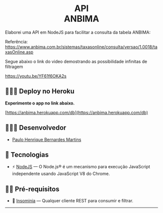 <h1 align="center">
  API <br> ANBIMA
</h1>

Elaborei uma API em NodeJS para facilitar a consulta da tabela ANBIMA:

Referência:
https://www.anbima.com.br/sistemas/taxasonline/consulta/versao/1.0018/taxasOnline.asp

Segue abaixo o link do video demostrando as possibilidade infinitas de filtragem

https://youtu.be/YF61f6OKA2s


## 👨🏼‍💻 Deploy no Heroku
**Experimente o app no link abaixo.**

[https://anbima.herokuapp.com/db](https://anbima.herokuapp.com/db)

## 👨🏼‍💻 Desenvolvedor

- [Paulo Henrique Bernardes Martins](http://phdeveloper.com.br/)

## 🚀 Tecnologias

- ⚡ [NodeJS](https://nodejs.org/en/) — O Node.js® é um mecanismo para execução JavaScript independente usando JavaScript V8 do Chrome.


## ✋🏻 Pré-requisitos

- 💾 [Insominia](https://insomnia.rest/) — Qualquer cliente REST para consumir e filtrar.

---
